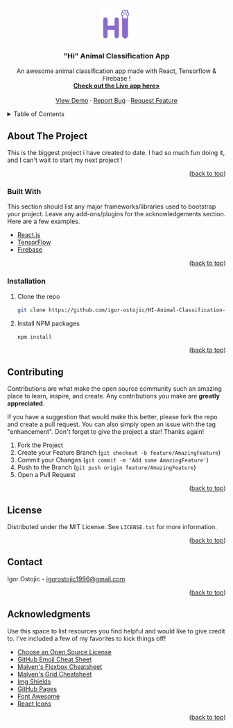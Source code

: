 <!-- PROJECT LOGO -->
<br />
<div align="center">
  <a href="https://github.com/igor-ostojic/HI-Animal-Classification-App">
    <img src="public/logo192.svg" alt="Logo" width="80" height="80">
  </a>

  <h3 align="center">"Hi" Animal Classification App</h3>

  <p align="center">
    An awesome animal classification app made with React, Tensorflow & Firebase !
    <br />
    <a href="hi-animal-classification-igor-ostojic.netlify.app"><strong>Check out the Live app here»</strong></a>
    <br />
    <br />
    <a href="https://hi-animal-classification-igor-ostojic.netlify.app/">View Demo</a>
    ·
    <a href="https://github.com/igor-ostojic/HI-Animal-Classification-App/issues">Report Bug</a>
    ·
    <a href="https://github.com/igor-ostojic/HI-Animal-Classification-App/issues">Request Feature</a>
  </p>
</div>



<!-- TABLE OF CONTENTS -->
<details>
  <summary>Table of Contents</summary>
  <ol>
    <li>
      <a href="#about-the-project">About The Project</a>
      <ul>
        <li><a href="#built-with">Built With</a></li>
      </ul>
    </li>
    <li>
      <a href="#getting-started">Getting Started</a>
      <ul>
        <li><a href="#prerequisites">Prerequisites</a></li>
        <li><a href="#installation">Installation</a></li>
      </ul>
    </li>
    <li><a href="#usage">Usage</a></li>
    <li><a href="#roadmap">Roadmap</a></li>
    <li><a href="#contributing">Contributing</a></li>
    <li><a href="#license">License</a></li>
    <li><a href="#contact">Contact</a></li>
    <li><a href="#acknowledgments">Acknowledgments</a></li>
  </ol>
</details>



<!-- ABOUT THE PROJECT -->
## About The Project

This is the biggest project i have created to date. I had so much fun doing it, and I can't wait to start my next project !

<p align="right">(<a href="#top">back to top</a>)</p>



### Built With

This section should list any major frameworks/libraries used to bootstrap your project. Leave any add-ons/plugins for the acknowledgements section. Here are a few examples.

* [React.js](https://reactjs.org/)
* [TensorFlow](https://www.tensorflow.org/)
* [Firebase](https://firebase.google.com/)

<p align="right">(<a href="#top">back to top</a>)</p>



<!-- GETTING STARTED -->

### Installation


1. Clone the repo
   ```sh
   git clone https://github.com/igor-ostojic/HI-Animal-Classification-App.git
   ```
2. Install NPM packages
   ```sh
   npm install
   ```

<p align="right">(<a href="#top">back to top</a>)</p>


<!-- CONTRIBUTING -->
## Contributing

Contributions are what make the open source community such an amazing place to learn, inspire, and create. Any contributions you make are **greatly appreciated**.

If you have a suggestion that would make this better, please fork the repo and create a pull request. You can also simply open an issue with the tag "enhancement".
Don't forget to give the project a star! Thanks again!

1. Fork the Project
2. Create your Feature Branch (`git checkout -b feature/AmazingFeature`)
3. Commit your Changes (`git commit -m 'Add some AmazingFeature'`)
4. Push to the Branch (`git push origin feature/AmazingFeature`)
5. Open a Pull Request

<p align="right">(<a href="#top">back to top</a>)</p>



<!-- LICENSE -->
## License

Distributed under the MIT License. See `LICENSE.txt` for more information.

<p align="right">(<a href="#top">back to top</a>)</p>



<!-- CONTACT -->
## Contact

Igor Ostojic - igorostojic1996@gmail.com

<p align="right">(<a href="#top">back to top</a>)</p>



<!-- ACKNOWLEDGMENTS -->
## Acknowledgments

Use this space to list resources you find helpful and would like to give credit to. I've included a few of my favorites to kick things off!

* [Choose an Open Source License](https://choosealicense.com)
* [GitHub Emoji Cheat Sheet](https://www.webpagefx.com/tools/emoji-cheat-sheet)
* [Malven's Flexbox Cheatsheet](https://flexbox.malven.co/)
* [Malven's Grid Cheatsheet](https://grid.malven.co/)
* [Img Shields](https://shields.io)
* [GitHub Pages](https://pages.github.com)
* [Font Awesome](https://fontawesome.com)
* [React Icons](https://react-icons.github.io/react-icons/search)

<p align="right">(<a href="#top">back to top</a>)</p>

